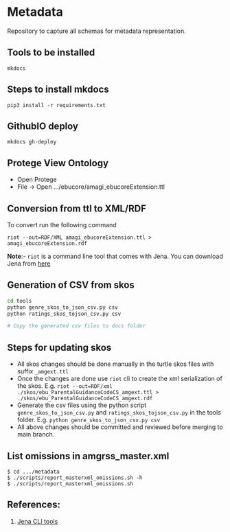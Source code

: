 # Metadata

Repository to capture all schemas for metadata representation.

## Tools to be installed

```
mkdocs
```

## Steps to install mkdocs
```
pip3 install -r requirements.txt
```

## GithubIO deploy

```
mkdocs gh-deploy
```

## Protege View Ontology

- Open Protege
- File -> Open .../ebucore/amagi_ebucoreExtension.ttl

## Conversion from ttl to XML/RDF

To convert run the following command

```
riot --out=RDF/XML amagi_ebucoreExtension.ttl > amagi_ebucoreExtension.rdf
```

**Note**:- `riot` is a command line tool that comes with Jena. You can download Jena from [here](https://jena.apache.org/download/)

## Generation of CSV from skos 

```bash
cd tools
python genre_skos_to_json_csv.py csv
python ratings_skos_tojson_csv.py csv

# Copy the generated csv files to docs folder
```

## Steps for updating skos 

- All skos changes should be done manually in the turtle skos files with suffix `_amgext.ttl`
- Once the changes are done use `riot` cli to create the xml serialization of the skos. E.g. `riot --out=RDF/xml ./skos/ebu_ParentalGuidanceCodeCS_amgext.ttl > ./skos/ebu_ParentalGuidanceCodeCS_amgext.rdf`
- Generate the csv files using the python script `genre_skos_to_json_csv.py` and `ratings_skos_tojson_csv.py` in the tools folder. E.g. `python genre_skos_to_json_csv.py csv`
- All above changes should be committed and reviewed before merging to main branch.


## List omissions in amgrss_master.xml

```
$ cd .../metadata
$ ./scripts/report_masterxml_omissions.sh -h
$ ./scripts/report_masterxml_omissions.sh
```


## References:

1. [Jena CLI tools](https://jena.apache.org/documentation/tools/index.html)
